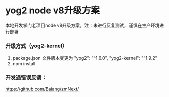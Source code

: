 # yog2 node v8升级方案
本地开发掌门老项目node v8升级方案。注：未进行反复测试，谨慎在生产环境进行部署

### 升级方式（yog2-kernel）
1. package.json 文件版本变更为 "yog2": "^1.6.0", "yog2-kernel": "^1.9.2"
2. npm install

### 开发遇错误反馈：
https://github.com/Baiang/zmNext/
